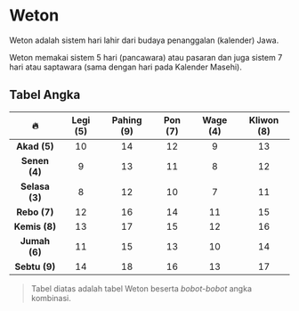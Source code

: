 # Weton

Weton adalah sistem hari lahir dari budaya penanggalan (kalender) Jawa. 

Weton memakai sistem 5 hari (pancawara) atau pasaran dan juga sistem 7 hari atau saptawara (sama dengan hari pada Kalender Masehi).

## Tabel Angka

|       🔥       | Legi (5) | Pahing (9) | Pon (7) | Wage (4) | Kliwon (8) |
| :------------: | :------: | :--------: | :-----: | :------: | :--------: |
|  **Akad (5)**  |    10    |     14     |   12    |    9     |     13     |
| **Senen (4)**  |    9     |     13     |   11    |    8     |     12     |
| **Selasa (3)** |    8     |     12     |   10    |    7     |     11     |
|  **Rebo (7)**  |    12    |     16     |   14    |    11    |     15     |
| **Kemis (8)**  |    13    |     17     |   15    |    12    |     16     |
| **Jumah (6)**  |    11    |     15     |   13    |    10    |     14     |
| **Sebtu (9)**  |    14    |     18     |   16    |    13    |     17     |


> Tabel diatas adalah tabel Weton beserta *bobot-bobot* angka kombinasi.
